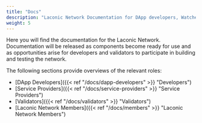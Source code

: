```yaml
---
title: "Docs"
description: "Laconic Network Documentation for DApp developers, Watcher writers, Validators, and Laconic Network Members."
weight: 5
---
```

Here you will find the documentation for the Laconic Network. Documentation will be released as components become ready for use and as opportunities arise for developers and validators to participate in building and testing the network. 

The following sections provide overviews of the relevant roles:

* [DApp Developers]({{< ref "/docs/dapp-developers" >}} "Developers")
* [Service Providers]({{< ref "/docs/service-providers" >}} "Service Providers")
* [Validators]({{< ref "/docs/validators" >}} "Validators")
* [Laconic Network Members]({{< ref "/docs/members" >}} "Laconic Network Members")